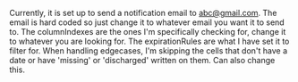 Currently, it is set up to send a notification email to abc@gmail.com. The email is hard coded so just change it to whatever email you want it to send to.
The columnIndexes are the ones I'm specifically checking for, change it to whatever you are looking for.
The expirationRules are what I have set it to filter for.
When handling edgecases, I'm skipping the cells that don't have a date or have 'missing' or 'discharged' written on them. Can also change this.

